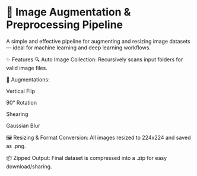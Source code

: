 # 🧠 Image Augmentation & Preprocessing Pipeline
A simple and effective pipeline for augmenting and resizing image datasets — ideal for machine learning and deep learning workflows.

✨ Features
🔍 Auto Image Collection: Recursively scans input folders for valid image files.

🧪 Augmentations:

Vertical Flip

90° Rotation

Shearing

Gaussian Blur

🖼️ Resizing & Format Conversion: All images resized to 224x224 and saved as .png.

📦 Zipped Output: Final dataset is compressed into a .zip for easy download/sharing.

